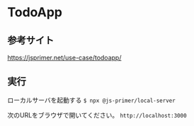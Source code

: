 
# TodoApp

## 参考サイト
https://jsprimer.net/use-case/todoapp/

## 実行
ローカルサーバを起動する
`$ npx @js-primer/local-server`

次のURLをブラウザで開いてください。
`http://localhost:3000`
